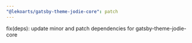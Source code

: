 ```yaml
---
"@lekoarts/gatsby-theme-jodie-core": patch
---
```


fix(deps): update minor and patch dependencies for gatsby-theme-jodie-core
